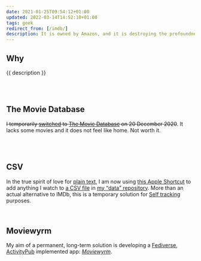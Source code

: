 ```yaml
---
date: 2021-01-25T09:54:12+01:00
updated: 2022-03-14T14:52:10+01:00
tags: geek
redirect_from: [/imdb/]
description: It is owned by Amazon, and it is destroying the profoundness and sacredness of cinema.
---
```

## Why

{{ description }}

<br>
<br>

## The Movie Database

~~I temporarily [switched](Quit%20IMDb.md) to [The Movie Database](https://www.themoviedb.org/u/xplosionmind 'My account on The Movie Database') on <time datetime='2020-12-20T12:51:23+01:00'>20 December 2020</time>~~. It lacks some movies and it does not feel like home. Not worth it.

<br>
<br>

## CSV

In the true spirit of love for [plain text](Ode%20to%20plain%20text.md), I am now using [this Apple Shortcut](https://www.icloud.com/shortcuts/7980054a36b64e06a83b9ebb3bfcf175 '“Add to Watchlog„ shortcut') to add anything I watch to [a CSV file](https://github.com/xplosionmind/data/blob/main/watchlog.csv 'watchlog.csv — xplosionmind/data on GitHub') in [my <q>data</q> repository](https://github.com/xplosionmind/data 'xplosionmind/data on GitHub'). More than an actual alternative to IMDb, this is a temporary solution for [Self tracking](Self%20tracking.md) purposes.

<br>

## Moviewyrm

My aim of a permanent, long-term solution is developing a [Fediverse](https://fediverse.party 'Fediverse Partying'), [ActivityPub](https://activitypub.rocks 'What is ActivityPub') implemented app: *[Moviewyrm](Moviewyrm.md)*.
